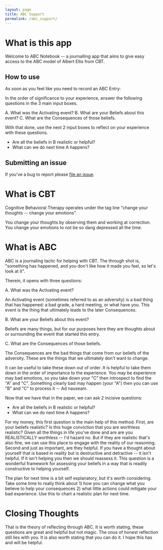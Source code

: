 ```yaml
---
layout: page
title: ABC Support
permalink: /abc_support/
---
```


# What is this app

Welcome to ABC Notebook -- a journalling app that aims to give easy access to the ABC model of Albert Ellis from CBT.

## How to use

As soon as you feel like you need to record an ABC Entry:

In the order of significance to your experience, answer the following questions in the 3 main input boxes.

A. What was the Activating event?
B. What are your Beliefs about this event?
C. What are the Consequences of those beliefs.

With that done, use the next 2 input boxes to reflect on your experience with these questions.

- Are all the beliefs in B realistic or helpful?
- What can we do next time A happens?

## Submitting an issue

If you've a bug to report please [file an issue](https://github.com/ajone239/AbcNotepad/issues/new?template=Blank+issue).

# What is CBT

Cognitive Behavioral Therapy operates under the tag line "change your thoughts -- change your emotions".

You change your thoughts by observing them and working at correction. You change your emotions to not be so dang depressed all the time.

# What is ABC

ABC is a journaling tactic for helping with CBT.
The through shot is, "something has happened, and you don't like how it made you feel, so let's look at it".

Therein, it opens with three questions:

A. What was the Activating event?

An Activating event (sometimes referred to as an adversity) is a bad thing that has happened: a bad grade, a hard meeting, or what have you. This event is the thing that ultimately leads to the later Consequences.

B. What are your Beliefs about this event?

Beliefs are many things, but for our purposes here they are thoughts about or surrounding the event that started this entry.

C. What are the Consequences of those beliefs.

The Consequences are the bad things that come from our beliefs of the adversity. These are the things that we ultimately don't want to change.

It can be useful to take these down out of order. It is helpful to take them down in the order of importance to the experience. You may be experience may bad emotions, so you take down your "C" then introspect to find the "A" and "C". Something clearly bad may happen (your "A") then you can use "B" and "C" to process it -- Ad nauseam.

Now that we have that in the paper, we can ask 2 incisive questions:

- Are all the beliefs in B realistic or helpful?
- What can we do next time A happens?

For my money, this first question is the main help of this method. First, are your beliefs realistic? Is this huge conviction that you are worthless realistic? Given all the things in life you've done and are are you REALISTICALLY worthless -- I'd hazard no. But if they are realistic that's also fine, we can use this place to engage with the reality of our reasoning. Second and just as important, are they helpful. If you have a thought about yourself that is based in reality but is destructive and detractive -- it isn't helpful. If it isn't helping you then we should reassess it. This question is a wonderful framework for assessing your beliefs in a way that is readily constructive to helping yourself.

The plan for next time is a bit self explanatory, but it's worth considering. Take some time to really think about 1) how you can change what you believe to help your consequences 2) what little actions could mitigate your bad experience. Use this to chart a realistic plan for next time.

# Closing Thoughts

That is the theory of reflecting through ABC.
It is worth stating, these questions are great and helpful but not magic.
The onus of honest reflection still lies with you.
It is also worth stating that you can do it.
I hope this has and will be helpful.

